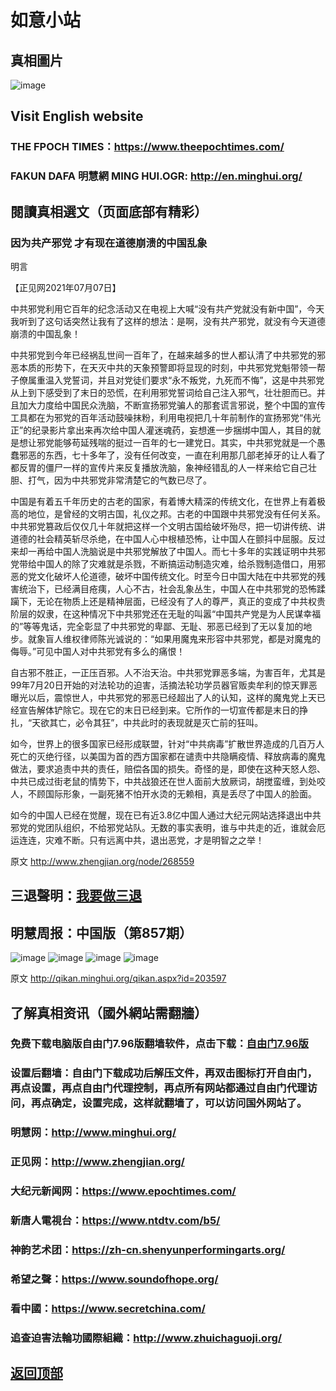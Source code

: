 # 如意小站

## 真相圖片

![image](https://user-images.githubusercontent.com/79625284/124575912-6532b680-de7e-11eb-85f6-55fe1997d9f0.png)

## Visit English website

### THE FPOCH TIMES：https://www.theepochtimes.com/

### FAKUN DAFA 明慧網 MING HUI.OGR: http://en.minghui.org/

## 閱讀真相選文（页面底部有精彩）

### 因为共产邪党 才有现在道德崩溃的中国乱象

明言

【正见网2021年07月07日】

中共邪党利用它百年的纪念活动又在电视上大喊“没有共产党就没有新中国”，今天我听到了这句话突然让我有了这样的想法：是啊，没有共产邪党，就没有今天道德崩溃的中国乱象！

中共邪党到今年已经祸乱世间一百年了，在越来越多的世人都认清了中共邪党的邪恶本质的形势下，在天灭中共的天象预警即将显现的时刻，中共邪党党魁带领一帮子僚属重温入党誓词，并且对党徒们要求“永不叛党，九死而不悔”，这是中共邪党从上到下感受到了末日的恐慌，在利用邪党誓词给自己注入邪气，壮壮胆而已。并且加大力度给中国民众洗脑，不断宣扬邪党骗人的那套谎言邪说，整个中国的宣传工具都在为邪党的百年活动鼓噪抹粉，利用电视把几十年前制作的宣扬邪党“伟光正”的纪录影片拿出来再次给中国人灌迷魂药，妄想進一步捆绑中国人，其目的就是想让邪党能够苟延残喘的挺过一百年的七一建党日。其实，中共邪党就是一个愚蠢邪恶的东西，七十多年了，没有任何改变，一直在利用那几部老掉牙的让人看了都反胃的僵尸一样的宣传片来反复播放洗脑，象神经错乱的人一样来给它自己壮胆、打气，因为中共邪党非常清楚它的气数已尽了。

中国是有着五千年历史的古老的国家，有着博大精深的传统文化，在世界上有着极高的地位，是曾经的文明古国，礼仪之邦。古老的中国跟中共邪党没有任何关系。中共邪党篡政后仅仅几十年就把这样一个文明古国给破坏殆尽，把一切讲传统、讲道德的社会精英斩尽杀绝，在中国人心中根植恐怖，让中国人在颤抖中屈服。反过来却一再给中国人洗脑说是中共邪党解放了中国人。而七十多年的实践证明中共邪党带给中国人的除了灾难就是杀戮，不断搞运动制造灾难，给杀戮制造借口，用邪恶的党文化破坏人伦道德，破坏中国传统文化。时至今日中国大陆在中共邪党的残害统治下，已经满目疮痍，人心不古，社会乱象丛生，中国人在中共邪党的恐怖蹂躏下，无论在物质上还是精神层面，已经没有了人的尊严，真正的变成了中共权贵阶层的奴隶，在这种情况下中共邪党还在无耻的叫嚣“中国共产党是为人民谋幸福的”等等鬼话，完全彰显了中共邪党的卑鄙、无耻、邪恶已经到了无以复加的地步。就象盲人维权律师陈光诚说的：“如果用魔鬼来形容中共邪党，都是对魔鬼的侮辱。”可见中国人对中共邪党有多么的痛恨！

自古邪不胜正，一正压百邪。人不治天治。中共邪党罪恶多端，为害百年，尤其是99年7月20日开始的对法轮功的迫害，活摘法轮功学员器官贩卖牟利的惊天罪恶曝光以后，震惊世人，中共邪党的邪恶已经超出了人的认知，这样的魔鬼党上天已经宣告解体铲除它。现在它的末日已经到来。它所作的一切宣传都是末日的挣扎，“天欲其亡，必令其狂”，中共此时的表现就是灭亡前的狂叫。

如今，世界上的很多国家已经形成联盟，针对“中共病毒”扩散世界造成的几百万人死亡的灭绝行径，以美国为首的西方国家都在谴责中共隐瞒疫情、释放病毒的魔鬼做法，要求追责中共的责任，赔偿各国的损失。奇怪的是，即使在这种天怒人怨、中共已成过街老鼠的情势下，中共战狼还在世人面前大放厥词，胡搅蛮缠，到处咬人，不顾国际形象，一副死猪不怕开水烫的无赖相，真是丢尽了中国人的脸面。

如今的中国人已经在觉醒，现在已有近3.8亿中国人通过大纪元网站选择退出中共邪党的党团队组织，不给邪党站队。无数的事实表明，谁与中共走的近，谁就会厄运连连，灾难不断。只有远离中共，退出恶党，才是明智之之举！

原文 http://www.zhengjian.org/node/268559

## 三退聲明：[我要做三退](http://tuidang.ddns.net/)

## 明慧周报：中国版（第857期）

![image](https://user-images.githubusercontent.com/79625284/125057028-63b1fa00-e0db-11eb-981f-a38e638802bf.png)
![image](https://user-images.githubusercontent.com/79625284/125057072-70cee900-e0db-11eb-8618-8c809de9b56c.png)
![image](https://user-images.githubusercontent.com/79625284/125057123-7b897e00-e0db-11eb-9732-52c23076ca6d.png)
![image](https://user-images.githubusercontent.com/79625284/125057166-86441300-e0db-11eb-9302-fe5094ffc910.png)


原文 http://qikan.minghui.org/qikan.aspx?id=203597

## 了解真相资讯（國外網站需翻牆）

### 免费下载电脑版自由门7.96版翻墙软件，点击下载：[自由门7.96版](https://github.com/pinhe91/tuiguang/files/6643781/fg796r.zip)

### 设置后翻墙：自由门下载成功后解压文件，再双击图标打开自由门，再点设置，再点自由门代理控制，再点所有网站都通过自由门代理访问，再点确定，设置完成，这样就翻墙了，可以访问国外网站了。

### 明慧网：http://www.minghui.org/

### 正见网：http://www.zhengjian.org/

### 大纪元新闻网：https://www.epochtimes.com/

### 新唐人電視台：https://www.ntdtv.com/b5/

### 神韵艺术团：https://zh-cn.shenyunperformingarts.org/

### 希望之聲：https://www.soundofhope.org/

### 看中國：https://www.secretchina.com/

### 追查迫害法輪功國際組織：http://www.zhuichaguoji.org/

## [返回顶部](https://git.io/Js3EY)
